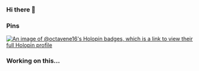 ### Hi there 👋

### Pins

[![An image of @octavene16's Holopin badges, which is a link to view their full Holopin profile](https://holopin.me/octavene16)](https://holopin.io/@octavene16)

### Working on this...
<!--
**Octavene16/Octavene16** is a ✨ _special_ ✨ repository because its `README.md` (this file) appears on your GitHub profile.

Here are some ideas to get you started:

- 🔭 I’m currently working on ...
- 🌱 I’m currently learning ...
- 👯 I’m looking to collaborate on ...
- 🤔 I’m looking for help with ...
- 💬 Ask me about ...
- 📫 How to reach me: ...
- 😄 Pronouns: ...
- ⚡ Fun fact: ...
-->
